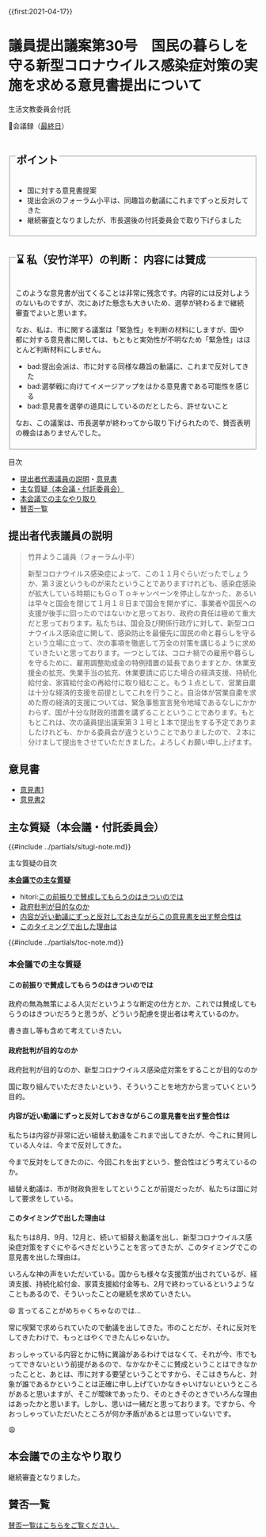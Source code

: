 {{first:2021-04-17}}

# 議員提出議案第30号　国民の暮らしを守る新型コロナウイルス感染症対策の実施を求める意見書提出について

<i class="fa fa-gavel" aria-hidden="true"></i> 生活文教委員会付託

<p id="read-kaigiroku">📄会議録（<a href="https://ssp.kaigiroku.net/tenant/kodaira/SpMinuteView.html?council_id=1201&schedule_id=7&minute_id=179&is_search=true">最終日</a>）</p>

<fieldset class="pnt">
  <legend><h2>ポイント</h2></legend>

- 国に対する意見書提案
- 提出会派のフォーラム小平は、同趣旨の動議にこれまでずっと反対してきた
- 継続審査となりましたが、市長選後の付託委員会で取り下げらました

</fieldset>

<fieldset class="sanpi" id="sanpi">
  <legend>
    <h2>⌛️ 私（安竹洋平）の判断： 内容には賛成</h2>
  </legend>

このような意見書が出てくることは非常に残念です。内容的には反対しようのないものですが、次にあげた懸念も大きいため、選挙が終わるまで継続審査でよいと思います。

なお、私は、市に関する議案は「緊急性」を判断の材料にしますが、国や都に対する意見書に関しては、もともと実効性が不明なため「緊急性」はほとんど判断材料にしません。

- bad:提出会派は、市に対する同様な趣旨の動議に、これまで反対してきた
- bad:選挙戦に向けてイメージアップをはかる意見書である可能性を感じる
- bad:意見書を選挙の道具にしているのだとしたら、許せないこと

なお、この議案は、市長選挙が終わってから取り下げられたので、賛否表明の機会はありませんでした。

</fieldset>


<div class="toc">

目次

- [提出者代表議員の説明](#提出者代表議員の説明)・[意見書](#意見書)
- [主な質疑（本会議・付託委員会）](#主な質疑本会議付託委員会)
- [本会議での主なやり取り](#本会議での主なやり取り)
- [賛否一覧](#賛否一覧)

</div>

## 提出者代表議員の説明

> 竹井ようこ議員（フォーラム小平）
>
> 新型コロナウイルス感染症によって、この１１月ぐらいだったでしょうか、第３波というものが来たということでありますけれども、感染症感染が拡大している時期にもＧｏＴｏキャンペーンを停止しなかった、あるいは早々と国会を閉じて１月１８日まで国会を開かずに、事業者や国民への支援が後手に回ったのではないかと思っており、政府の責任は極めて重大だと思っております。私たちは、国会及び関係行政庁に対して、新型コロナウイルス感染症に関して、感染防止を最優先に国民の命と暮らしを守るという立場に立って、次の事項を徹底して万全の対策を講じるように求めていきたいと思っております。一つとしては、コロナ禍での雇用や暮らしを守るために、雇用調整助成金の特例措置の延長でありますとか、休業支援金の拡充、失業手当の拡充、休業要請に応じた場合の経済支援、持続化給付金、家賃給付金の再給付に取り組むこと。もう１点として、営業自粛は十分な経済的支援を前提としてこれを行うこと。自治体が営業自粛を求めた際の経済的支援については、緊急事態宣言発令地域であるなしにかかわらず、国が十分な財政的措置を講ずることということであります。もともとこれは、次の議員提出議案第３１号と１本で提出をする予定でありましたけれども、かかる委員会が違うということでありましたので、２本に分けまして提出をさせていただきました。よろしくお願い申し上げます。

## 意見書

- [意見書1](https://ssp.kaigiroku.net/tenant/kodaira/SpMaterial.html?tenant_id=165&power_user=false&view_years=&council_id=1202&schedule_id=54&minute_id=1&is_search=true)
- [意見書2](https://ssp.kaigiroku.net/tenant/kodaira/SpMaterial.html?tenant_id=165&power_user=false&view_years=&council_id=1202&schedule_id=62&minute_id=1&is_search=true)

<div class="ippan-situgi">

## 主な質疑（本会議・付託委員会）
{{#include ../partials/situgi-note.md}}

<div class="toc">

主な質疑の目次

**[本会議での主な質疑](#本会議での主な質疑)**

- hitori:[この前振りで賛成してもらうのはきついのでは](#この前振りで賛成してもらうのはきついのでは)
- [政府批判が目的なのか](#政府批判が目的なのか)
- [内容が近い動議にずっと反対しておきながらこの意見書を出す整合性は](#内容が近い動議にずっと反対しておきながらこの意見書を出す整合性は)
- [このタイミングで出した理由は](#このタイミングで出した理由は)

{{#include ../partials/toc-note.md}}

</div>


### 本会議での主な質疑

#### この前振りで賛成してもらうのはきついのでは

<div class="bln bleft" data-speaker="👍 橋本久雄議員（一人会派の会）">

政府の無為無策による人災だというような断定の仕方とか、これでは賛成してもらうのはきついだろうと思うが、どういう配慮を提出者は考えているのか。

</div>

<div class="bln bright" data-speaker="竹井ようこ議員">

書き直し等も含めて考えていきたい。

</div>

#### 政府批判が目的なのか

<div class="bln bleft" data-speaker="他会派の議員">

政府批判が目的なのか、新型コロナウイルス感染症対策をすることが目的なのか

</div>

<div class="bln bright" data-speaker="竹井ようこ議員">

国に取り組んでいただきたいという、そういうことを地方から言っていくという目的。

</div>

#### 内容が近い動議にずっと反対しておきながらこの意見書を出す整合性は

<div class="bln bleft" data-speaker="他会派の議員">

私たちは内容が非常に近い組替え動議をこれまで出してきたが、今これに賛同している人々は、今まで反対してきた。

</div>

<div class="bln bleft" data-speaker="他会派の議員">

今まで反対をしてきたのに、今回これを出すという、整合性はどう考えているのか。

</div>

<div class="bln bright" data-speaker="竹井ようこ議員">

組替え動議は、市が財政負担をしてということが前提だったが、私たちは国に対して要求をしている。

</div>


#### このタイミングで出した理由は

<div class="bln bleft" data-speaker="他会派の議員">

私たちは8月、9月、12月と、続いて組替え動議を出し、新型コロナウイルス感染症対策をすぐにやるべきだということを言ってきたが、このタイミングでこの意見書を出した理由は。

</div>

<div class="bln bright" data-speaker="竹井ようこ議員">

いろんな神の声をいただいている。国からも様々な支援策が出されているが、経済支援、持続化給付金、家賃支援給付金等も、2月で終わっているというようなこともあるので、そういったことの継続を求めていきたい。

</div>

<div class="bln bleft thought">

😩 言ってることがめちゃくちゃなのでは…

</div>

<div class="bln bleft" data-speaker="他会派の議員">

常に喫緊で求められていたので動議を出してきた。市のことだが、それに反対をしてきたわけで、もっとはやくできたんじゃないか。

</div>

<div class="bln bright" data-speaker="竹井ようこ議員">

おっしゃっている内容とかに特に異論があるわけではなくて、それが今、市でもってできないという前提があるので、なかなかそこに賛成ということはできなかったことと、あとは、市に対する要望ということですから、そこはきちんと、対象が誰であるかということは正確に申し上げていかなきゃいけないというところがあると思いますが、そこが曖昧であったり、そのときそのときでいろんな理由はあったかと思います。しかし、思いは一緒だと思っております。ですから、今おっしゃっていただいたところが何か矛盾があるとは思っていないです。

</div>

<div class="bln bleft thought">

😩

</div>


</div>

## 本会議での主なやり取り

継続審査となりました。


## 賛否一覧
[賛否一覧はこちらをご覧ください。](../kekka-ichiran.md#賛否)